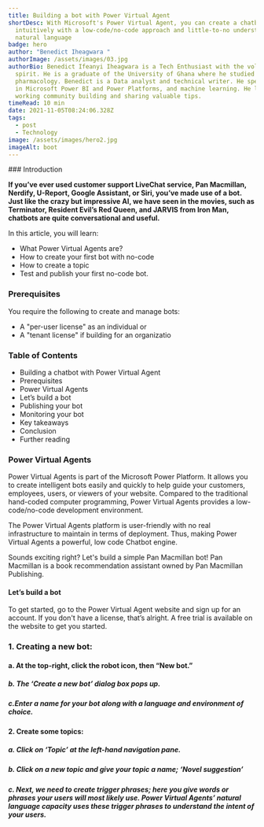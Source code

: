 ```yaml
---
title: Building a bot with Power Virtual Agent
shortDesc: With Microsoft's Power Virtual Agent, you can create a chatbot
  intuitively with a low-code/no-code approach and little-to-no understanding of
  natural language
badge: hero
author: "Benedict Iheagwara "
authorImage: /assets/images/03.jpg
authorBio: Benedict Ifeanyi Iheagwara is a Tech Enthusiast with the volunteer
  spirit. He is a graduate of the University of Ghana where he studied
  pharmacology. Benedict is a Data analyst and technical writer. He specializes
  in Microsoft Power BI and Power Platforms, and machine learning. He loves
  working community building and sharing valuable tips.
timeRead: 10 min
date: 2021-11-05T08:24:06.328Z
tags:
  - post
  - Technology
image: /assets/images/hero2.jpg
imageAlt: boot
---
```

\### Introduction 

<!--StartFragment-->

**If you’ve ever used customer support LiveChat service, Pan Macmillan, Nerdify, U-Report, Google Assistant, or Siri, you’ve made use of a bot. Just like the crazy but impressive AI, we have seen in the movies, such as Terminator, Resident Evil’s Red Queen, and JARVIS from Iron Man, chatbots are quite conversational and useful.**

<!--EndFragment-->
In this article, you will learn:
- What Power Virtual Agents are?
- How to create your first bot with no-code
- How to create a topic
- Test and publish your first no-code bot.
### Prerequisites
You require the following to create and manage bots:
- A "per-user license" as an individual
or 
- A "tenant license" if building for an organizatio



### Table of Contents
- Building a chatbot with Power Virtual Agent
- Prerequisites
- Power Virtual Agents
- Let’s build a bot
- Publishing your bot
- Monitoring your bot
- Key takeaways
- Conclusion
- Further reading


### Power Virtual Agents
Power Virtual Agents is part of the Microsoft Power Platform. It allows you to create intelligent bots easily and quickly to help guide your customers, employees, users, or viewers of your website. Compared to the traditional hand-coded computer programming, Power Virtual Agents provides a low-code/no-code development environment. 

The Power Virtual Agents platform is user-friendly with no real infrastructure to maintain in terms of deployment. Thus, making Power Virtual Agents a powerful, low code Chatbot engine. 

Sounds exciting right? Let's build a simple Pan Macmillan bot! Pan Macmillan is a book recommendation assistant owned by Pan Macmillan Publishing.

#### Let’s build a bot
 To get started, go to the Power Virtual Agent website and sign up for an account. If you don't have a license, that’s alright. A free trial is available on the website to get you started.


### 1. Creating  a new bot:
#### a.  At the top-right, click the robot icon, then “New bot.”



##### b. The ‘Create a new bot’ dialog box pops up. 



##### c.Enter a name for your bot along with a language and environment of choice.

#### 2. Create some topics: 



##### a. Click on ‘Topic’ at the left-hand navigation pane.


##### b. Click on a new topic and give your topic a name; ‘Novel suggestion’


##### c. Next, we need to create trigger phrases; here you give words or phrases your users will most likely use. Power Virtual Agents’ natural language capacity uses these trigger phrases to understand the intent of your users.

